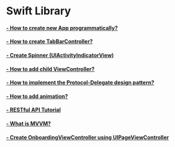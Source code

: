 # Swift Library

#### <a href="https://github.com/MityaKimchanskii/Spotify_API/tree/main/NoStoryboard">- How to create new App programmatically? </a>
#### <a href="https://github.com/MityaKimchanskii/Spotify_API/tree/main/TabBarController">- How to create TabBarController? </a>
#### <a href="https://github.com/MityaKimchanskii/Spotify_API/tree/main/SpinnerUIActivityIndicatorView">- Create Spinner (UIActivityIndicatorView) </a>
#### <a href="https://github.com/MityaKimchanskii/Spotify_API/tree/main/Add_Child_Class_to_ViewController">- How to add child ViewController? </a>
#### <a href="https://github.com/MityaKimchanskii/Spotify_API/tree/main/ProtocolDelegateButtonTapped">- How to implement the Protocol-Delegate design pattern? </a>
#### <a href="https://github.com/MityaKimchanskii/Spotify_API/tree/main/Simple_Animation">- How to add animation? </a>
#### <a href="https://github.com/MityaKimchanskii/Spotify_API/tree/main/RestAPI">- RESTful API Tutorial</a>
#### <a href="https://github.com/MityaKimchanskii/Spotify_API/tree/main/MVVMExample">- What is MVVM? </a>
#### <a href="https://github.com/MityaKimchanskii/Spotify_API/tree/main/UIPageViewControllerExample">- Create OnboardingViewController using UIPageViewController </a>

